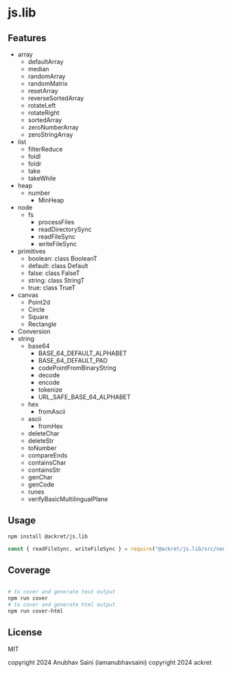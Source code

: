 # js.lib

## Features

- array
  - defaultArray
  - median
  - randomArray
  - randomMatrix
  - resetArray
  - reverseSortedArray
  - rotateLeft
  - rotateRight
  - sortedArray
  - zeroNumberArray
  - zeroStringArray
- list
  - filterReduce
  - foldl
  - foldr
  - take
  - takeWhile
- heap
  - number
    - MinHeap
- node
  - fs
    - processFiles
    - readDirectorySync
    - readFileSync
    - writeFileSync
- primitives
  - boolean: class BooleanT
  - default: class Default
  - false: class FalseT
  - string: class StringT
  - true: class TrueT
- canvas
  - Point2d
  - Circle
  - Square
  - Rectangle
- Conversion
- string
  - base64
    - BASE_64_DEFAULT_ALPHABET
    - BASE_64_DEFAULT_PAD
    - codePointFromBinaryString
    - decode
    - encode
    - tokenize
    - URL_SAFE_BASE_64_ALPHABET
  - hex
    - fromAscii
  - ascii
    - fromHex
  - deleteChar
  - deleteStr
  - toNumber
  - compareEnds
  - containsChar
  - containsStr
  - genChar
  - genCode
  - runes
  - verifyBasicMultilingualPlane

## Usage

```bash
npm install @ackret/js.lib
```

```javascript
const { readFileSync, writeFileSync } = require("@ackret/js.lib/src/node/fs");
```

## Coverage

```bash

# to cover and generate text output
npm run cover
# to cover and generate html output
npm run cover-html

```

## License

MIT

copyright 2024 Anubhav Saini (iamanubhavsaini)
copyright 2024 ackret
